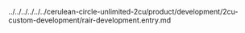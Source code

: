 ../../../../../../cerulean-circle-unlimited-2cu/product/development/2cu-custom-development/rair-development.entry.md